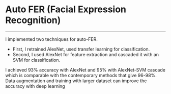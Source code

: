 # **Auto FER (Facial Expression Recognition)**


---

I implemented two techniques for auto-FER. 

* First, I retrained AlexNet, used transfer learning for classification. 
* Second, I used AlexNet for feature extraction and cascaded it with an SVM for classification. 

I achieved 93% accuracy with AlexNet and 95% with AlexNet-SVM cascade which is comparable with the contemporary methods that give 96-98%. Data augmentation and training with larger dataset can improve the accuracy with deep learning
